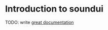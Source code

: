# Introduction to soundui

TODO: write [great documentation](http://jacobian.org/writing/great-documentation/what-to-write/)
